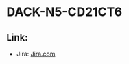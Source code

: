 # DACK-N5-CD21CT6
## Link: 
- Jira: [Jira.com](https://tranhoanghuy.atlassian.net/jira/software/c/projects/N5/issues)
